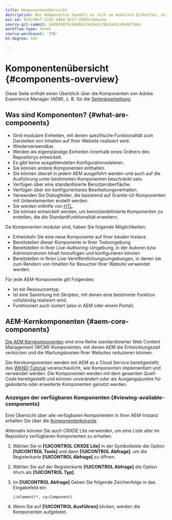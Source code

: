 ```yaml
---
title: Komponentenübersicht
description: Bei Komponenten handelt es sich um modulare Einheiten, mit denen spezifische Funktionalität zum Darstellen von Inhalten auf Ihrer Website realisiert wird.
exl-id: 0fdc99e7-2103-448d-8217-d5d52c94acea
source-git-commit: bbd845079cb688dc3e62e2cf6b1a63c49a92f6b4
workflow-type: tm+mt
source-wordcount: '376'
ht-degree: 56%

---
```


# Komponentenübersicht {#components-overview}

Diese Seite enthält einen Überblick über die Komponenten von Adobe Experience Manager (AEM), z. B. für die [Seitenbearbeitung](/help/sites-cloud/authoring/page-editor/components.md).

## Was sind Komponenten? {#what-are-components}

* Sind modulare Einheiten, mit denen spezifische Funktionalität zum Darstellen von Inhalten auf Ihrer Website realisiert wird.
* Wiederverwendbar.
* Werden als eigenständige Einheiten innerhalb eines Ordners des Repositorys entwickelt.
* Es gibt keine ausgeblendeten Konfigurationsdateien.
* Sie können andere Komponenten enthalten.
* Sie können überall in jedem AEM ausgeführt werden und auch auf die Ausführung unter bestimmten Komponenten beschränkt sein.
* Verfügen über eine standardisierte Benutzeroberfläche.
* Verfügen über ein konfigurierbares Bearbeitungsverhalten.
* Verwenden Sie Dialogfelder, die basierend auf Granite-UI-Komponenten mit Unterelementen erstellt werden.
* Sie werden mithilfe von [HTL](https://experienceleague.adobe.com/docs/experience-manager-htl/content/overview.html?lang=de).
* Sie können entwickelt werden, um benutzerdefinierte Komponenten zu erstellen, die die Standardfunktionalität erweitern.

Da Komponenten modular sind, haben Sie folgende Möglichkeiten:

* Entwickeln Sie eine neue Komponente auf Ihrer lokalen Instanz.
* Bereitstellen dieser Komponente in Ihrer Testumgebung
* Bereitstellen in Ihrer Live-Authoring-Umgebung, in der Autoren bzw. Administratoren Inhalt hinzufügen und konfigurieren können
* Bereitstellen in Ihren Live-Veröffentlichungsumgebungen, in denen sie zum Rendern von Inhalten für Besucher Ihrer Website verwendet werden.

Für jede AEM-Komponente gilt Folgendes:

* Ist ein Ressourcentyp.
* Ist eine Sammlung mit Skripten, mit denen eine bestimmte Funktion vollständig realisiert wird.
* Funktioniert auch isoliert (also in AEM oder einem Portal).

## AEM-Kernkomponenten {#aem-core-components}

[Die AEM Kernkomponenten](https://experienceleague.adobe.com/docs/experience-manager-core-components/using/introduction.html?lang=de) sind eine Reihe standardisierter Web Content Management (WCM)-Komponenten, mit denen AEM die Entwicklungszeit verkürzen und die Wartungskosten Ihrer Websites reduzieren können.

Die Kernkomponenten werden mit AEM as a Cloud Service bereitgestellt; das [WKND-Tutorial](/help/implementing/developing/introduction/develop-wknd-tutorial.md) veranschaulicht, wie Komponenten implementiert und verwendet werden. Die Komponenten werden mit dem gesamten Quell-Code bereitgestellt und können unverändert oder als Ausgangspunkte für geänderte oder erweiterte Komponenten genutzt werden.

### Anzeigen der verfügbaren Komponenten {#viewing-available-components}

Eine Übersicht über alle verfügbaren Komponenten in Ihrer AEM-Instanz erhalten Sie über die [Komponentenkonsole](/help/sites-cloud/authoring/components-console.md).

Alternativ können Sie auch CRXDE Lite verwenden, um eine Liste aller im Repository verfügbaren Komponenten zu erhalten.

1. Wählen Sie in **[!UICONTROL CRXDE Lite]** in der Symbolleiste die Option **[!UICONTROL Tools]** und dann **[!UICONTROL Abfrage]**, um die Registerkarte **[!UICONTROL Abfrage]** zu öffnen.

1. Wählen Sie auf der Registerkarte **[!UICONTROL Abfrage]** die Option `XPath` als **[!UICONTROL Typ]**.

1. Im **[!UICONTROL Abfrage]** Geben Sie folgende Zeichenfolge in das Eingabefeld ein:

   `//element(*, cq:Component)`

1. Wenn Sie auf **[!UICONTROL Ausführen]** klicken, werden die Komponenten aufgelistet.
